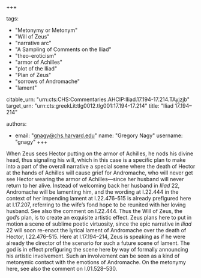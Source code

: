 +++

tags:
- "Metonymy or Metonym"
- "Will of Zeus"
- "narrative arc"
- "A Sampling of Comments on the Iliad"
- "theo-eroticism"
- "armor of Achilles"
- "plot of the Iliad"
- "Plan of Zeus"
- "sorrows of Andromache"
- "lament"

citable_urn: "urn:cts:CHS:Commentaries.AHCIP:Iliad.17.194-17.214.TAyjzjb"
target_urn: "urn:cts:greekLit:tlg0012.tlg001:17.194-17.214"
title: "Iliad 17.194–214"

authors:
- email: "gnagy@chs.harvard.edu"
  name: "Gregory Nagy"
  username: "gnagy"
+++

<p>When Zeus sees Hector putting on the armor of Achilles, he nods his divine head, thus signaling his will, which in this case is a specific plan to make into a part of the overall narrative a special scene where the death of Hector at the hands of Achilles will cause grief for Andromache, who will never get see Hector wearing the armor of Achilles—since her husband will never return to her alive. Instead of welcoming back her husband in <em>Iliad</em> 22, Andromache will be lamenting him, and the wording at I.22.444 in the context of her impending lament at I.22.476–515 is already prefigured here at I.17.207, referring to the wife’s fond hope to be reunited with her loving husband. See also the comment on I.22.444. Thus the Will of Zeus, the god’s plan, is to create an exquisite artistic effect. Zeus plans here to put in motion a scene of sublime poetic virtuosity, since the epic narrative in <em>Iliad</em> 22 will soon re-enact the lyrical lament of Andromache over the death of Hector, I.22.476–515. Here at I.17.194–214, Zeus is speaking as if he were already the director of the scenario for such a future scene of lament. The god is in effect prefiguring the scene here by way of formally announcing his artistic involvement. Such an involvement can be seen as a kind of metonymic contact with the emotions of Andromache. On the metonymy here, see also the comment on I.01.528–530.</p>